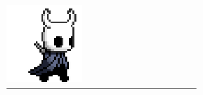 
<img src="https://raw.githubusercontent.com/TanZng/TanZng/master/assets/hollor_knight3.gif" width="200"/>



---------------------------------------------------------------------------------------------------------------------








